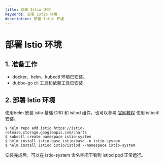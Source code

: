 ```yaml
---
title: 部署 Istio 环境
keywords: 部署 Istio 环境
description: 部署 Istio 环境
---
```


# 部署 Istio 环境

## 1. 准备工作

- docker、helm、kubectl 环境已安装。
- dubbo-go cli 工具和依赖工具已安装

## 2. 部署 Istio 环境

使用helm 安装 istio 基础 CRD 和 istiod 组件。也可以参考 [官网教程](istio.io) 使用 istioctl 安装。

```
$ helm repo add istio https://istio-release.storage.googleapis.com/charts
$ kubectl create namespace istio-system
$ helm install istio-base istio/base -n istio-system
$ helm install istiod istio/istiod --namespace istio-system
```

安装完成后，可以在 istio-system 命名空间下看到 istiod pod 正常运行。

